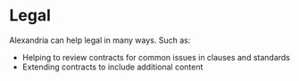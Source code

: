 # Legal

Alexandria can help legal in many ways. Such as:

* Helping to review contracts for common issues in clauses and standards
* Extending contracts to include additional content